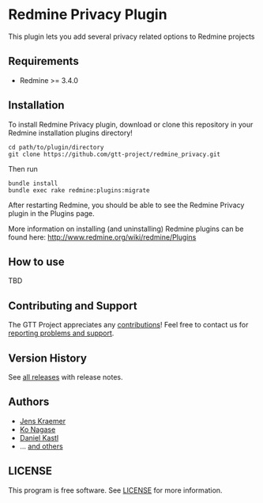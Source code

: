 # Redmine Privacy Plugin

This plugin lets you add several privacy related options to Redmine projects

## Requirements

- Redmine >= 3.4.0

## Installation

To install Redmine Privacy plugin, download or clone this repository in your Redmine installation plugins directory!

```
cd path/to/plugin/directory
git clone https://github.com/gtt-project/redmine_privacy.git
```

Then run

```
bundle install
bundle exec rake redmine:plugins:migrate
```

After restarting Redmine, you should be able to see the Redmine Privacy plugin in the Plugins page.

More information on installing (and uninstalling) Redmine plugins can be found here: http://www.redmine.org/wiki/redmine/Plugins

## How to use

TBD

## Contributing and Support

The GTT Project appreciates any [contributions](https://github.com/gtt-project/.github/blob/main/CONTRIBUTING.md)! Feel free to contact us for [reporting problems and support](https://github.com/gtt-project/.github/blob/main/CONTRIBUTING.md).

## Version History

See [all releases](https://github.com/gtt-project/redmine_privacy/releases) with release notes.

## Authors

- [Jens Kraemer](https://github.com/jkraemer)
- [Ko Nagase](https://github.com/sanak)
- [Daniel Kastl](https://github.com/dkastl)
- ... [and others](https://github.com/gtt-project/redmine_privacy/graphs/contributors)

## LICENSE

This program is free software. See [LICENSE](LICENSE) for more information.
